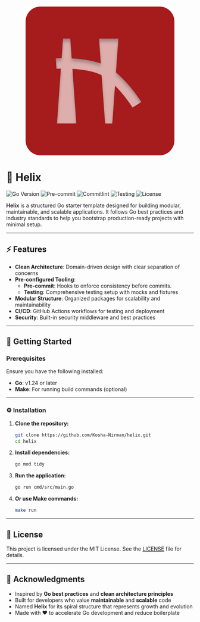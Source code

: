 <p align="center">
  <img src="logo.svg" alt="Helix Logo">
</p>

# 🎪 Helix

![Go Version](https://img.shields.io/badge/Go-1.25%2B-00ADD8?logo=go&logoColor=white)
![Pre-commit](https://img.shields.io/badge/Pre--commit-hooks-FAB040?logo=precommit&logoColor=white)
![Commitlint](https://img.shields.io/badge/Commitlint-enforced-000000?logo=commitlint&logoColor=white)
![Testing](https://img.shields.io/badge/Testing-enabled-success?logo=go&logoColor=white)
![License](https://img.shields.io/badge/License-MIT-yellow?logo=open-source-initiative&logoColor=white)

**Helix** is a structured Go starter template designed for building modular, maintainable, and scalable applications. It follows Go best practices and industry standards to help you bootstrap production-ready projects with minimal setup.

---

## ⚡ Features

- **Clean Architecture**: Domain-driven design with clear separation of concerns
- **Pre-configured Tooling**:
  - **Pre-commit**: Hooks to enforce consistency before commits.
  - **Testing**: Comprehensive testing setup with mocks and fixtures
- **Modular Structure**: Organized packages for scalability and maintainability
- **CI/CD**: GitHub Actions workflows for testing and deployment
- **Security**: Built-in security middleware and best practices

---

## 🚀 Getting Started

### Prerequisites

Ensure you have the following installed:

- **Go**: v1.24 or later
- **Make**: For running build commands (optional)

---

### ⚙️ Installation

1. **Clone the repository:**

   ```bash
   git clone https://github.com/Kosha-Nirman/helix.git
   cd helix
   ```

2. **Install dependencies:**

   ```bash
   go mod tidy
   ```

3. **Run the application:**

   ```bash
   go run cmd/src/main.go
   ```

4. **Or use Make commands:**

   ```bash
   make run
   ```

---

## 📜 License

This project is licensed under the MIT License. See the [LICENSE](LICENSE.md) file for details.

---

## 🙌 Acknowledgments

- Inspired by **Go best practices** and **clean architecture principles**
- Built for developers who value **maintainable** and **scalable** code
- Named **Helix** for its spiral structure that represents growth and evolution
- Made with ❤️ to accelerate Go development and reduce boilerplate
